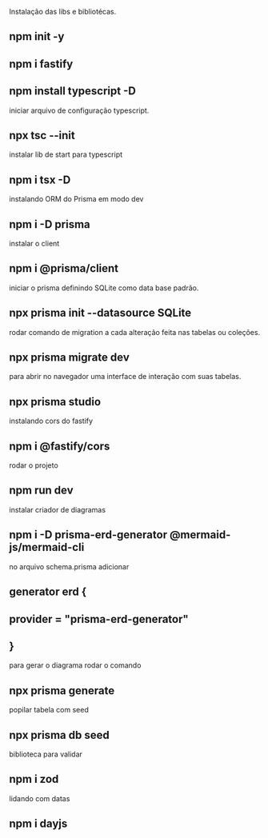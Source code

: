 Instalação das libs e bibliotécas.
## npm init -y
## npm i fastify
## npm install typescript -D

iniciar arquivo de configuração typescript.
## npx tsc --init

instalar lib de start para typescript
## npm i tsx -D

instalando ORM do Prisma em modo dev
## npm i -D prisma

instalar o client 
## npm i @prisma/client

iniciar o prisma definindo SQLite como data base padrão.
## npx prisma init --datasource SQLite

rodar comando de migration a cada alteração feita nas tabelas ou coleções.
## npx prisma migrate dev

para abrir no navegador uma interface de interação com suas tabelas.
## npx prisma studio

instalando cors do fastify
## npm i @fastify/cors

rodar o projeto
## npm run dev

instalar criador de diagramas
## npm i -D prisma-erd-generator @mermaid-js/mermaid-cli
no arquivo schema.prisma adicionar 
## generator erd {
##  provider = "prisma-erd-generator"
## }
para gerar o diagrama rodar o comando
## npx prisma generate

popilar tabela com seed
## npx prisma db seed

biblioteca para validar 
## npm i zod

lidando com datas
## npm i dayjs